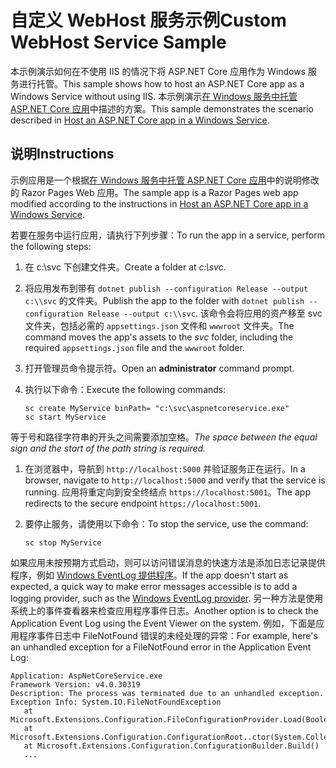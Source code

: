 # <a name="custom-webhost-service-sample"></a><span data-ttu-id="1155a-101">自定义 WebHost 服务示例</span><span class="sxs-lookup"><span data-stu-id="1155a-101">Custom WebHost Service Sample</span></span>

<span data-ttu-id="1155a-102">本示例演示如何在不使用 IIS 的情况下将 ASP.NET Core 应用作为 Windows 服务进行托管。</span><span class="sxs-lookup"><span data-stu-id="1155a-102">This sample shows how to host an ASP.NET Core app as a Windows Service without using IIS.</span></span> <span data-ttu-id="1155a-103">本示例演示[在 Windows 服务中托管 ASP.NET Core 应用](https://docs.microsoft.com/aspnet/core/host-and-deploy/windows-service)中描述的方案。</span><span class="sxs-lookup"><span data-stu-id="1155a-103">This sample demonstrates the scenario described in [Host an ASP.NET Core app in a Windows Service](https://docs.microsoft.com/aspnet/core/host-and-deploy/windows-service).</span></span>

## <a name="instructions"></a><span data-ttu-id="1155a-104">说明</span><span class="sxs-lookup"><span data-stu-id="1155a-104">Instructions</span></span>

<span data-ttu-id="1155a-105">示例应用是一个根据[在 Windows 服务中托管 ASP.NET Core 应用](https://docs.microsoft.com/aspnet/core/host-and-deploy/windows-service)中的说明修改的 Razor Pages Web 应用。</span><span class="sxs-lookup"><span data-stu-id="1155a-105">The sample app is a Razor Pages web app modified according to the instructions in [Host an ASP.NET Core app in a Windows Service](https://docs.microsoft.com/aspnet/core/host-and-deploy/windows-service).</span></span>

<span data-ttu-id="1155a-106">若要在服务中运行应用，请执行下列步骤：</span><span class="sxs-lookup"><span data-stu-id="1155a-106">To run the app in a service, perform the following steps:</span></span>

1. <span data-ttu-id="1155a-107">在 c:\svc 下创建文件夹。</span><span class="sxs-lookup"><span data-stu-id="1155a-107">Create a folder at *c:\svc*.</span></span>

1. <span data-ttu-id="1155a-108">将应用发布到带有 `dotnet publish --configuration Release --output c:\\svc` 的文件夹。</span><span class="sxs-lookup"><span data-stu-id="1155a-108">Publish the app to the folder with `dotnet publish --configuration Release --output c:\\svc`.</span></span> <span data-ttu-id="1155a-109">该命令会将应用的资产移至 svc 文件夹，包括必需的 `appsettings.json` 文件和 `wwwroot` 文件夹。</span><span class="sxs-lookup"><span data-stu-id="1155a-109">The command moves the app's assets to the *svc* folder, including the required `appsettings.json` file and the `wwwroot` folder.</span></span>

1. <span data-ttu-id="1155a-110">打开管理员命令提示符。</span><span class="sxs-lookup"><span data-stu-id="1155a-110">Open an **administrator** command prompt.</span></span>

1. <span data-ttu-id="1155a-111">执行以下命令：</span><span class="sxs-lookup"><span data-stu-id="1155a-111">Execute the following commands:</span></span>

   ```console
   sc create MyService binPath= "c:\svc\aspnetcoreservice.exe"
   sc start MyService
   ```

  <span data-ttu-id="1155a-112">等于号和路径字符串的开头之间需要添加空格。</span><span class="sxs-lookup"><span data-stu-id="1155a-112">*The space between the equal sign and the start of the path string is required.*</span></span>

1. <span data-ttu-id="1155a-113">在浏览器中，导航到 `http://localhost:5000` 并验证服务正在运行。</span><span class="sxs-lookup"><span data-stu-id="1155a-113">In a browser, navigate to `http://localhost:5000` and verify that the service is running.</span></span> <span data-ttu-id="1155a-114">应用将重定向到安全终结点 `https://localhost:5001`。</span><span class="sxs-lookup"><span data-stu-id="1155a-114">The app redirects to the secure endpoint `https://localhost:5001`.</span></span>

1. <span data-ttu-id="1155a-115">要停止服务，请使用以下命令：</span><span class="sxs-lookup"><span data-stu-id="1155a-115">To stop the service, use the command:</span></span>

   ```console
   sc stop MyService
   ```

<span data-ttu-id="1155a-116">如果应用未按预期方式启动，则可以访问错误消息的快速方法是添加日志记录提供程序，例如 [Windows EventLog 提供程序](https://docs.microsoft.com/aspnet/core/fundamentals/logging/index#eventlog)。</span><span class="sxs-lookup"><span data-stu-id="1155a-116">If the app doesn't start as expected, a quick way to make error messages accessible is to add a logging provider, such as the [Windows EventLog provider](https://docs.microsoft.com/aspnet/core/fundamentals/logging/index#eventlog).</span></span> <span data-ttu-id="1155a-117">另一种方法是使用系统上的事件查看器来检查应用程序事件日志。</span><span class="sxs-lookup"><span data-stu-id="1155a-117">Another option is to check the Application Event Log using the Event Viewer on the system.</span></span> <span data-ttu-id="1155a-118">例如，下面是应用程序事件日志中 FileNotFound 错误的未经处理的异常：</span><span class="sxs-lookup"><span data-stu-id="1155a-118">For example, here's an unhandled exception for a FileNotFound error in the Application Event Log:</span></span>

```console
Application: AspNetCoreService.exe
Framework Version: v4.0.30319
Description: The process was terminated due to an unhandled exception.
Exception Info: System.IO.FileNotFoundException
   at Microsoft.Extensions.Configuration.FileConfigurationProvider.Load(Boolean)
   at Microsoft.Extensions.Configuration.ConfigurationRoot..ctor(System.Collections.Generic.IList`1<Microsoft.Extensions.Configuration.IConfigurationProvider>)
   at Microsoft.Extensions.Configuration.ConfigurationBuilder.Build()
   ...
```
